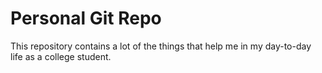 # Personal Git Repo
This repository contains a lot of the things that help me in my day-to-day life as a college student.

